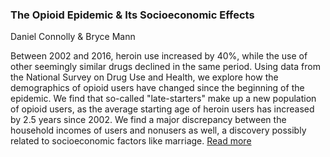 ### The Opioid Epidemic & Its Socioeconomic Effects

Daniel Connolly & Bryce Mann

Between 2002 and 2016, heroin use increased by 40%, while the use of other seemingly similar drugs declined in the same period. Using data from the National Survey on Drug Use and Health, we explore how the demographics of opioid users have changed since the beginning of the epidemic. We find that so-called "late-starters" make up a new population of opioid users, as the average starting age of heroin users has increased by 2.5 years since 2002. We find a major discrepancy between the household incomes of users and nonusers as well, a discovery possibly related to socioeconomic factors like marriage.
[Read more](https://github.com/djconnolly27/DataScienceProject1/blob/master/project1/report1.md)
